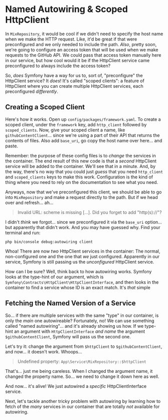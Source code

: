 # Named Autowiring & Scoped HttpClient

In `MixRepository`, it would be cool if we didn't need to specify the host name
when we make the HTTP request. Like, it'd be great if that were preconfigured
and we only needed to include the path. *Also*, pretty soon, we're going to configure
an access token that will be used when we make requests to the GitHub API. We could
pass that access token manually here in our service, but how cool would it be if
the HttpClient service came preconfigured to always include the access token?

So, *does* Symfony have a way for us to, sort of, "preconfigure" the HttpClient
service?  It *does*! It's called "scoped clients": a feature of HttpClient where
you can create multiple HttpClient services, each preconfigured *differently*.

## Creating a Scoped Client

Here's how it works. Open up `config/packages/framework.yaml`. To create a scoped
client, under the `framework` key, add `http_client` followed by `scoped_clients`.
Now, give your scoped client a name, like `githubContentClient`... since we're using
a part of their API that returns the contents of files. Also add `base_uri`, go copy
the host name over here... and paste.

Remember: the purpose of these config files is to *change* the services in the
container. The end result of this new code is that a *second* HttpClient service
will be added to the container. We'll see that in a minute. And, by the way, there's
no way that you could just *guess* that you need `http_client` and `scoped_clients`
keys to make this work. Configuration is the kind of thing where you need to rely
on the documentation to see what you need.

Anyways, now that we've preconfigured this client, we should be able to go into
`MixRepository` and make a request directly to the path. But if we head over and
refresh... ah...

> Invalid URL: scheme is missing [...]. Did you forget to add "http(s)://"?

I didn't *think* we forgot... since we preconfigured it via the `base_uri` option...
but apparently that didn't work. And you may have guessed why. Find your terminal
and run:

```terminal
php bin/console debug:autowiring client
```

Whoa! There are now *two* HttpClient services in the container: The normal,
non-configured one and the one that *we* just configured. Apparently in our service,
Symfony is still passing us the *unconfigured* HttpClient service.

How can I be sure? Well, think back to how autowiring works. Symfony looks at the
type-hint of our argument, which is
`Symfony\Contracts\HttpClient\HttpClientInterface`, and then looks in the container
to find a service whose ID is an exact match. It's *that* simple

## Fetching the Named Version of a Service

So... if there are multiple services with the same "type" in our container, is only
the *main* one autowireable? Fortunately, no! We can use something called "named
autowiring"... and it's already showing us how. If we type-hint an argument with
`HttpClientInterface` *and* *name* the argument `$githubContentClient`, Symfony
will pass us the second one.

Let's try it: change the argument from `$httpClient` to `$githubContentClient`, and
now... it doesn't work. Whoops...

> Undefined property: `App\Service\MixRepository::$httpClient`

That's... just me being careless. When I changed the argument name, it changed
the property name. So... we need to change it down here as well.

And now... it's alive! We just autowired a *specific* HttpClientInterface service.

Next, let's tackle another tricky problem with autowiring by learning how to fetch
of the *many* services in our container that are totally *not* available for autowiring.
